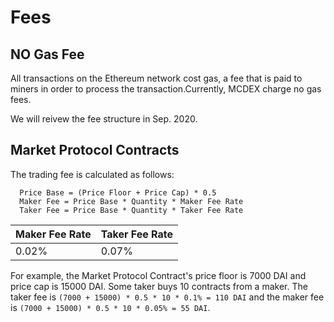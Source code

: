 # Fees

##  NO Gas Fee

All transactions on the Ethereum network cost gas, a fee that is paid to miners in order to process the transaction.Currently, MCDEX charge no gas fees.

We will reivew the fee structure in Sep. 2020.


## Market Protocol Contracts

The trading fee is calculated as follows:


```
  Price Base = (Price Floor + Price Cap) * 0.5
  Maker Fee = Price Base * Quantity * Maker Fee Rate
  Taker Fee = Price Base * Quantity * Taker Fee Rate
```

| Maker Fee Rate | Taker Fee Rate |
|----------------|----------------|
|      0.02%     |       0.07%    |



For example, the Market Protocol Contract's price floor is 7000 DAI and price cap is 15000 DAI. Some taker buys 10 contracts from a maker.
The taker fee is `(7000 + 15000) * 0.5 * 10 * 0.1% = 110 DAI` and the maker fee is `(7000 + 15000) * 0.5 * 10 * 0.05% = 55 DAI`.
